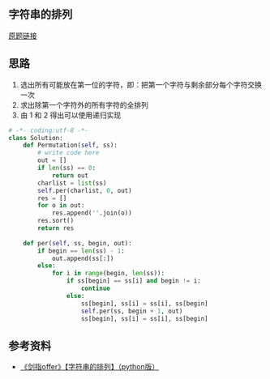 ## 字符串的排列

[原题链接](https://www.nowcoder.com/practice/fe6b651b66ae47d7acce78ffdd9a96c7?tpId=13&tqId=11180&tPage=2&rp=1&ru=%2Fta%2Fcoding-interviews&qru=%2Fta%2Fcoding-interviews%2Fquestion-ranking)

## 思路

1. 选出所有可能放在第一位的字符，即：把第一个字符与剩余部分每个字符交换一次
2. 求出除第一个字符外的所有字符的全排列
3. 由 1 和 2 得出可以使用递归实现

```python
# -*- coding:utf-8 -*-
class Solution:
    def Permutation(self, ss):
        # write code here
        out = []
        if len(ss) == 0:
            return out
        charlist = list(ss)
        self.per(charlist, 0, out)
        res = []
        for o in out:
            res.append(''.join(o))
        res.sort()
        return res
    
    def per(self, ss, begin, out):
        if begin == len(ss) - 1:
            out.append(ss[:])
        else:
            for i in range(begin, len(ss)):
                if ss[begin] == ss[i] and begin != i:
                    continue
                else:
                    ss[begin], ss[i] = ss[i], ss[begin]
                    self.per(ss, begin + 1, out)
                    ss[begin], ss[i] = ss[i], ss[begin]
```

## 参考资料

- [《剑指offer》【字符串的排列】（python版）](https://blog.csdn.net/qq_20141867/article/details/80933497)